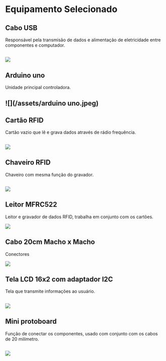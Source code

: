 # Equipamento Selecionado

## Cabo USB

Responsável pela transmisão de dados e alimentação de eletricidade entre componentes e computador.

## ![](/assets/usb.jpeg)

## Arduino uno

Unidade principal controladora.

## ![](/assets/arduino uno.jpeg)

## Cartão RFID

Cartão vazio que lê e grava dados através de rádio frequência.

## ![](/assets/cartao-rfid.jpeg)

## Chaveiro RFID

Chaveiro com mesma função do gravador.

## ![](/assets/chaveiro-rfid.jpeg)

## Leitor MFRC522

Leitor e gravador de dados RFID, trabalha em conjunto com os cartões.

![](/assets/leitor-MFRC522.jpeg)

## Cabo 20cm Macho x Macho

Conectores

![](/assets/cabo-20mm-maxomaxo.jpeg)

## Tela LCD 16x2 com adaptador I2C

Tela que transmite informações ao usuário.

## ![](/assets/lcd-16x2-adaptador-i2c.jpeg)

## Mini protoboard

Função de conectar os componentes, usado com conjunto com os cabos de 20 milímetro.

## ![](/assets/mini-protoboard.jpeg)



